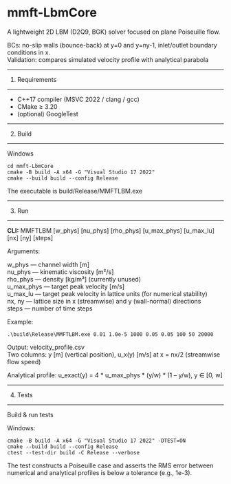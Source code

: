 # mmft-LbmCore
A lightweight 2D LBM (D2Q9, BGK) solver focused on plane Poiseuille flow.

BCs: no-slip walls (bounce-back) at y=0 and y=ny-1, inlet/outlet boundary conditions in x.     
Validation: compares simulated velocity profile with analytical parabola

-------------------------------------------------------------------------------
1) Requirements
-------------------------------------------------------------------------------
- C++17 compiler (MSVC 2022 / clang / gcc)
- CMake ≥ 3.20
- (optional) GoogleTest

-------------------------------------------------------------------------------
2) Build
-------------------------------------------------------------------------------
Windows
```
cd mmft-LbmCore
cmake -B build -A x64 -G "Visual Studio 17 2022"
cmake --build build --config Release
```

The executable is build/Release/MMFTLBM.exe

-------------------------------------------------------------------------------
3) Run
-------------------------------------------------------------------------------
**CLI:** MMFTLBM [w_phys] [nu_phys] [rho_phys] [u_max_phys] [u_max_lu] [nx] [ny] [steps] 

Arguments:

  w_phys     — channel width [m]  
  nu_phys    — kinematic viscosity [m²/s]  
  rho_phys   — density [kg/m³] (currently unused)  
  u_max_phys — target peak velocity [m/s]  
  u_max_lu   — target peak velocity in lattice units (for numerical stability)  
  nx, ny     — lattice size in x (streamwise) and y (wall-normal) directions  
  steps      — number of time steps

Example:

```.\build\Release\MMFTLBM.exe 0.01 1.0e-5 1000 0.05 0.05 100 50 20000```

Output:
  velocity_profile.csv  
  Two columns: y [m] (vertical position), u_x(y) [m/s] at x = nx/2 (streamwise flow speed)

Analytical profile:
  u_exact(y) = 4 * u_max_phys * (y/w) * (1 – y/w),  y ∈ [0, w]

-------------------------------------------------------------------------------
4) Tests
-------------------------------------------------------------------------------
Build & run tests

Windows:
```
cmake -B build -A x64 -G "Visual Studio 17 2022" -DTEST=ON
cmake --build build --config Release
ctest --test-dir build -C Release --verbose
```

The test constructs a Poiseuille case and asserts the RMS error between numerical
and analytical profiles is below a tolerance (e.g., 1e-3).
